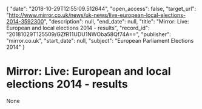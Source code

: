 {
  "date": "2018-10-29T12:55:09.512644", 
  "open_access": false, 
  "target_url": "http://www.mirror.co.uk/news/uk-news/live-european-local-elections-2014-3592300", 
  "description": null, 
  "end_date": null, 
  "title": "Mirror: Live: European and local elections 2014 - results", 
  "record_id": "20181029T125509/GZfR11UDU1NWOba58Qf74A==", 
  "publisher": "mirror.co.uk", 
  "start_date": null, 
  "subject": "European Parliament Elections 2014"
}

# Mirror: Live: European and local elections 2014 - results

None